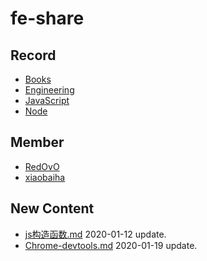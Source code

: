
# fe-share

<!-- RECORD-START -->
## Record
* [Books](https://github.com/fff455/fe-share/tree/master/Books)
* [Engineering](https://github.com/fff455/fe-share/tree/master/Engineering)
* [JavaScript](https://github.com/fff455/fe-share/tree/master/JavaScript)
* [Node](https://github.com/fff455/fe-share/tree/master/Node)
<!-- RECORD-END -->

<!-- MEMBER-START -->
## Member
* [RedOvO](https://github.com/RedOvO)
* [xiaobaiha](https://github.com/xiaobaiha)
<!-- MEMBER-END -->

<!-- NEW CONTENT-START -->
## New Content
* [js构造函数.md](https://github.com/fff455/fe-share/tree/master/JavaScript/js构造函数.md) 2020-01-12 update.
* [Chrome-devtools.md](https://github.com/fff455/fe-share/tree/master/Engineering/Chrome-devtools.md) 2020-01-19 update.
<!-- NEW CONTENT-END -->

